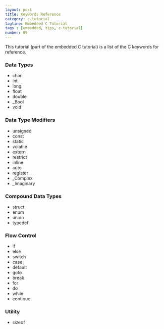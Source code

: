 ```yaml
---
layout: post
title: Keywords Reference
category: c-tutorial
tagline: Embedded C Tutorial
tags : [embedded, tips, c-tutorial]
number: 09
---
```


This tutorial (part of the embedded C tutorial) is a list of the C keywords for reference.

### Data Types

* char 
* int
* long
* float
* double
* \_Bool
* void

### Data Type Modifiers

* unsigned
* const
* static
* volatile
* extern
* restrict
* inline
* auto
* register
* \_Complex
* \_Imaginary

### Compound Data Types

* struct
* enum
* union
* typedef

### Flow Control

* if
* else
* switch
* case
* default
* goto
* break
* for
* do
* while
* continue

### Utility

* sizeof

